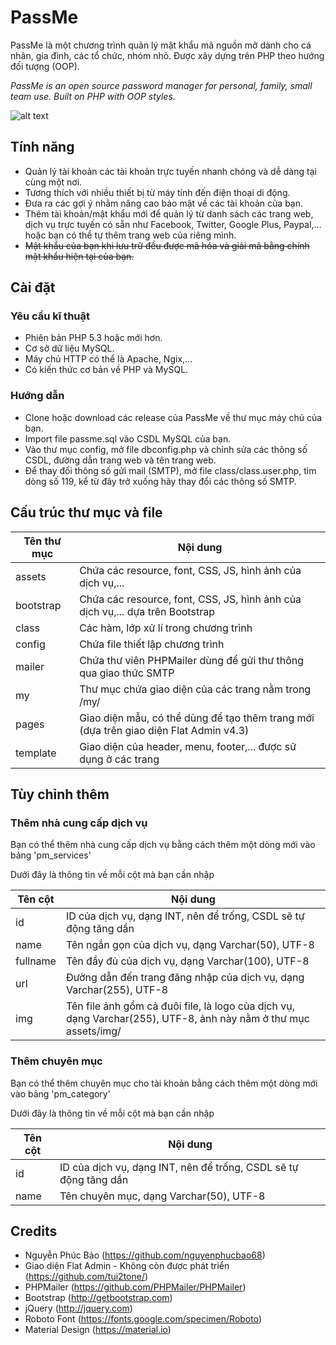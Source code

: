 # PassMe
PassMe là một chương trình quản lý mật khẩu mã nguồn mở dành cho cá nhân, gia đình, các tổ chức, nhóm nhỏ. Được xây dựng trên PHP theo hướng đối tượng (OOP).

*PassMe is an open source password manager for personal, family, small team use. Built on PHP with OOP styles.*

![alt text](http://i.imgur.com/XUQBm96.png "Ảnh chụp màn hình PassMe")

## Tính năng
- Quản lý tài khoản các tài khoản trực tuyến nhanh chóng và dễ dàng tại cùng một nơi. 
- Tương thích với nhiều thiết bị từ máy tính đến điện thoại di động.
- Đưa ra các gợi ý nhằm nâng cao bảo mật về các tài khoản của bạn.
- Thêm tài khoản/mật khẩu mới để quản lý từ danh sách các trang web, dịch vụ trực tuyến có sẵn như Facebook, Twitter, Google Plus, Paypal,... hoặc bạn có thể tự thêm trang web của riêng mình.
- ~~Mật khẩu của bạn khi lưu trữ đều được mã hóa và giải mã bằng chính mật khẩu hiện tại của bạn.~~ 

## Cài đặt
### Yêu cầu kĩ thuật
- Phiên bản PHP 5.3 hoặc mới hơn.
- Cơ sở dữ liệu MySQL.
- Máy chủ HTTP có thể là Apache, Ngix,...
- Có kiến thức cơ bản về PHP và MySQL.

### Hướng dẫn
- Clone hoặc download các release của PassMe về thư mục máy chủ của bạn.
- Import file passme.sql vào CSDL MySQL của bạn.
- Vào thư mục config, mở file dbconfig.php và chỉnh sửa các thông số CSDL, đường dẫn trang web và tên trang web.
- Để thay đổi thông số gửi mail (SMTP), mở file class/class.user.php, tìm dòng số 119, kể từ đây trở xuống hãy thay đổi các thông số SMTP.

## Cấu trúc thư mục và file

| Tên thư mục | Nội dung |
| ------  | ----------------------------------------------------------------------------------------------------------------- |
| assets     | Chứa các resource, font, CSS, JS, hình ảnh của dịch vụ,...|
| bootstrap    | Chứa các resource, font, CSS, JS, hình ảnh của dịch vụ,... dựa trên Bootstrap|
| class| Các hàm, lớp xử lí trong chương trình |
| config     | Chứa file thiết lập chương trình |
| mailer     | Chứa thư viên PHPMailer dùng để gửi thư thông qua giao thức SMTP   |
| my     | Thư mục chứa giao diện của các trang nằm trong /my/   |
| pages     | Giao diện mẫu, có thể dùng để tạo thêm trang mới (dựa trên giao diện Flat Admin v4.3)  |
| template   | Giao diện của header, menu, footer,... được sử dụng ở các trang |

## Tùy chỉnh thêm
### Thêm nhà cung cấp dịch vụ
Bạn có thể thêm nhà cung cấp dịch vụ bằng cách thêm một dòng mới vào bảng 'pm_services'

Dưới đây là thông tin về mỗi cột mà bạn cần nhập

| Tên cột | Nội dung                                                                                                          |
| ------  | ----------------------------------------------------------------------------------------------------------------- |
| id      | ID của dịch vụ, dạng INT, nên để trống, CSDL sẽ tự động tăng dần                                                  |
| name    | Tên ngắn gọn của dịch vụ, dạng Varchar(50), UTF-8                                                                 |
| fullname| Tên đầy đủ của dịch vụ, dạng Varchar(100), UTF-8                                                                  |
| url     | Đường dẫn đến trang đăng nhập của dịch vụ, dạng Varchar(255), UTF-8                                               |
| img     | Tên file ảnh gồm cả đuôi file, là logo của dịch vụ, dạng Varchar(255), UTF-8, ảnh này nằm ở thư mục assets/img/   |

### Thêm chuyên mục
Bạn có thể thêm chuyên mục cho tài khoản bằng cách thêm một dòng mới vào bảng 'pm_category'

Dưới đây là thông tin về mỗi cột mà bạn cần nhập

| Tên cột | Nội dung                                                                                                          |
| ------  | ----------------------------------------------------------------------------------------------------------------- |
| id      | ID của dịch vụ, dạng INT, nên để trống, CSDL sẽ tự động tăng dần                                                  |
| name    | Tên chuyên mục, dạng Varchar(50), UTF-8                                                                           |

## Credits 
- Nguyễn Phúc Bảo (https://github.com/nguyenphucbao68)
- Giao diện Flat Admin - Không còn được phát triển (https://github.com/tui2tone/)
- PHPMailer (https://github.com/PHPMailer/PHPMailer)
- Bootstrap (http://getbootstrap.com)
- jQuery (http://jquery.com)
- Roboto Font (https://fonts.google.com/specimen/Roboto)
- Material Design (https://material.io)
 
